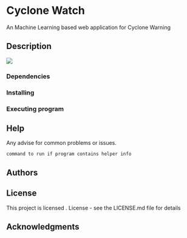 # Cyclone Watch

An Machine Learning based web application for Cyclone Warning

## Description


![](https://github.com/Areeb-510/CycloneWatchModelBackend/blob/master/0c99d1e0-d325-4381-bdc0-9222cae7d28a.gif)

### Dependencies



### Installing



### Executing program


## Help

Any advise for common problems or issues.
```
command to run if program contains helper info
```

## Authors



## License

This project is licensed . License - see the LICENSE.md file for details

## Acknowledgments


